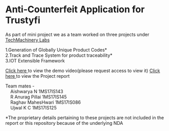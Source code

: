 # <b> Anti-Counterfeit Application for Trustyfi </b>

As part of mini project we as a team worked on three projects under <a href = "http://www.trustyfi.com/"> TechMachinery Labs</a> 

1.Generation of Globally Unique Product Codes* <br>
2.Track and Trace System for product traceability* <br>
3.IOT Extensible Framework 

<a href = "https://drive.google.com/file/d/1d1vF5-VbsqfMcwwst7s9zI7l6zMAc4Wi/view?usp=drivesdk"> Click here </a>  to view the demo video(please request access to view it)
<a href = "https://drive.google.com/file/d/1FsARV8eVoW2rVD-QBwO58q_-rhF1Pxmp/view?usp=sharing"> Click here </a>  to view the Project report

Team mates - <br>
&nbsp;&nbsp;&nbsp;  Aishwarya N       1MS17IS143 <br>
&nbsp;&nbsp;&nbsp;  R Anurag Pillai   1MS17IS145 <br>
&nbsp;&nbsp;&nbsp;  Raghav MahesHwari 1MS17IS086 <br>
&nbsp;&nbsp;&nbsp;  Ujwal K C         1MS17IS125 <br>
  
*The proprietary details pertaining to these projects are not included in the report or this repository because of the underlying NDA


